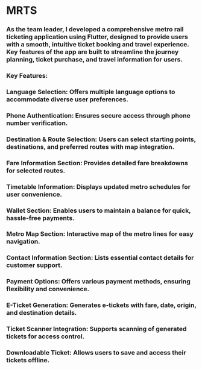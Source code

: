 # MRTS 
### As the team leader, I developed a comprehensive metro rail ticketing application using Flutter, designed to provide users with a smooth, intuitive ticket booking and travel experience. Key features of the app are built to streamline the journey planning, ticket purchase, and travel information for users.

### Key Features:

### Language Selection: Offers multiple language options to accommodate diverse user preferences.
### Phone Authentication: Ensures secure access through phone number verification.
### Destination & Route Selection: Users can select starting points, destinations, and preferred routes with map integration.
### Fare Information Section: Provides detailed fare breakdowns for selected routes.
### Timetable Information: Displays updated metro schedules for user convenience.
### Wallet Section: Enables users to maintain a balance for quick, hassle-free payments.
### Metro Map Section: Interactive map of the metro lines for easy navigation.
### Contact Information Section: Lists essential contact details for customer support.
### Payment Options: Offers various payment methods, ensuring flexibility and convenience.
### E-Ticket Generation: Generates e-tickets with fare, date, origin, and destination details.
### Ticket Scanner Integration: Supports scanning of generated tickets for access control.
### Downloadable Ticket: Allows users to save and access their tickets offline.
